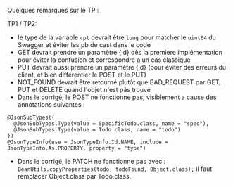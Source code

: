 Quelques remarques sur le TP :

TP1 / TP2:
- le type de la variable `cpt` devrait être `long` pour matcher le `uint64` du Swagger et éviter les pb de cast dans le code   
- GET devrait prendre un paramètre {id} dès la première implémentation pour éviter la confusion et correspondre a un cas classique
- PUT devrait aussi prendre un paramètre {id} (pour éviter des erreurs du client, et bien différentier le POST et le PUT)
- NOT_FOUND devrait être retourné plutôt que BAD_REQUEST par GET, PUT et DELETE quand l'objet n'est pâs trouvé
- Dans le corrigé, le POST ne fonctionne pas, visiblement a cause des annotations suivantes :

```
@JsonSubTypes({
  @JsonSubTypes.Type(value = SpecificTodo.class, name = "spec"),
  @JsonSubTypes.Type(value = Todo.class, name = "todo")
})
@JsonTypeInfo(use = JsonTypeInfo.Id.NAME, include = JsonTypeInfo.As.PROPERTY, property = "type")
```

- Dans le corrigé, le PATCH ne fonctionne pas avec :
```BeanUtils.copyProperties(todo, todoFound, Object.class);```
il faut remplacer Object.class par Todo.class.
